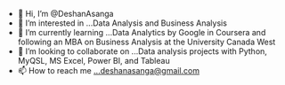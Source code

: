 - 👋 Hi, I’m @DeshanAsanga
- 👀 I’m interested in ...Data Analysis and Business Analysis
- 🌱 I’m currently learning ...Data Analytics by Google in Coursera and following an MBA on Business Analysis at the University Canada West
- 💞️ I’m looking to collaborate on ...Data analysis projects with Python, MyQSL, MS Excel, Power BI, and Tableau
- 📫 How to reach me ...deshanasanga@gmail.com

<!---
DeshanAsanga/DeshanAsanga is a ✨ special ✨ repository because its `README.md` (this file) appears on your GitHub profile.
You can click the Preview link to take a look at your changes.
--->
